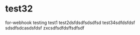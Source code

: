 # test32
for-webhook testing
test1
test2dsfdsdfsdsdfsd
test34sdfdsfdsf
sdsdfsdcasdsfdsf
zxcsdfsdfdsffsdfsdf
